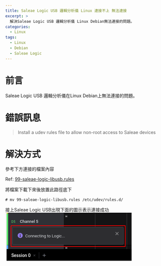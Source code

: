 ```yaml
---
title: Saleae Logic USB 邏輯分析儀 Linux 連接不上 無法連接
excerpt: >
  解決Saleae Logic USB 邏輯分析儀 Linux Debian無法連接的問題。
categories:
  - Linux
tags:
  - Linux
  - Debian
  - Saleae Logic
---
```

# 前言
Saleae Logic USB 邏輯分析儀在Linux Debian上無法連接的問題。
# 錯誤訊息
>Install a udev rules file to allow non-root access to Saleae devices
# 解決方式
參考下方連接的檔案內容

Ref: [99-saleae-logic-libusb.rules](https://github.com/keesj/saleae-logic-libusb/blob/master/contrib/udevd/99-saleae-logic-libusb.rules)

將檔案下載下來後放置此路徑底下
```
# mv 99-saleae-logic-libusb.rules /etc/udev/rules.d/
```
接上Saleae Logic USB出現下面的圖示表示連接成功
![connecting](/assets/images/logic_connect.png)